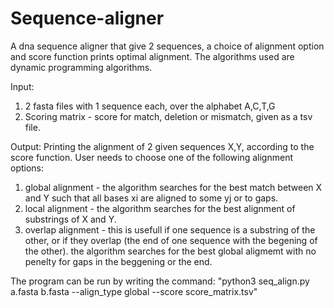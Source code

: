 # Sequence-aligner
A dna sequence aligner that give 2 sequences, a choice of alignment option and score function prints optimal alignment. 
The algorithms used are dynamic programming algorithms. 

Input: 
1. 2 fasta files with 1 sequence each, over the alphabet A,C,T,G
2. Scoring matrix - score for match, deletion or mismatch, given as a tsv file. 

Output: 
Printing the alignment of 2 given sequences X,Y,  according to the score function. User needs to choose one of the following alignment options: 
1. global alignment - the algorithm searches for the best match between X and Y such that all bases xi are aligned to some yj or to gaps. 
2. local alignment - the algorithm searches for the best alignment of substrings of X and Y. 
3. overlap alignment - this is usefull if one sequence is a substring of the other, or if they overlap (the end of one sequence with the begening of the other). the algorithm searches for the best global aligmemt with no penelty for gaps in the beggening or the end.

The program can be run by writing the command: 
"python3 seq_align.py a.fasta b.fasta --align_type global --score score_matrix.tsv"

